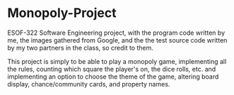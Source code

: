# Monopoly-Project

ESOF-322 Software Engineering project, with the program code written by me, the images gathered from Google, and the the test source code written by my two partners in the class, so credit to them.

This project is simply to be able to play a monopoly game, implementing all the rules, counting which square the player's on, the dice rolls, etc. and implementing an option to choose the theme of the game, altering board display, chance/community cards, and property names.
